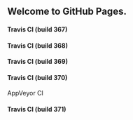 ## Welcome to GitHub Pages.

#### Travis CI (build 367)

#### Travis CI (build 368)

#### Travis CI (build 369)

#### Travis CI (build 370)
AppVeyor CI

#### Travis CI (build 371)
